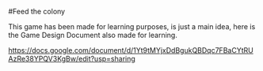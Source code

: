 #Feed the colony

This game has been made for learning purposes, is just a main idea, here is the Game Design Document also made for learning.

https://docs.google.com/document/d/1Yt9tMYjxDdBgukQBDqc7FBaCYtRUAzRe38YPQV3KgBw/edit?usp=sharing

